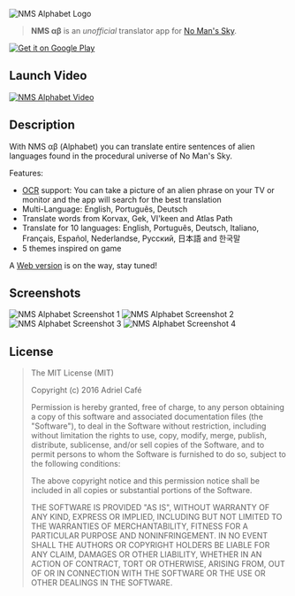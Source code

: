 ![NMS Alphabet Logo](https://raw.githubusercontent.com/adrielcafe/NMSAlphabetAndroidApp/master/images/banner.jpg)

> **NMS αβ** is an *unofficial* translator app for [No Man's Sky](http://no-mans-sky.com).

[![Get it on Google Play](https://raw.githubusercontent.com/adrielcafe/NMSAlphabetAndroidApp/master/images/google-play.png)](https://play.google.com/store/apps/details?id=cafe.adriel.nmsalphabet.free "Get it on Google Play")

## Launch Video
[![NMS Alphabet Video](http://img.youtube.com/vi/HGlN-uAjj_s/0.jpg)](https://www.youtube.com/watch?v=HGlN-uAjj_s "NMS Alphabet video")

## Description
With NMS αβ (Alphabet) you can translate entire sentences of alien languages found in the procedural universe of No Man's Sky.

Features:
- [OCR](https://en.wikipedia.org/wiki/Optical_character_recognition) support: You can take a picture of an alien phrase on your TV or monitor and the app will search for the best translation
- Multi-Language: English, Português, Deutsch
- Translate words from Korvax, Gek, VI'keen and Atlas Path
- Translate for 10 languages: English, Português, Deutsch, Italiano, Français, Español, Nederlandse, Pусский, 日本語 and 한국말 
- 5 themes inspired on game

A [Web version](https://github.com/adrielcafe/NMSAlphabetWeb) is on the way, stay tuned!

## Screenshots
![NMS Alphabet Screenshot 1](https://raw.githubusercontent.com/adrielcafe/NMSAlphabetAndroidApp/master/images/nms-alphabet-1.jpg) ![NMS Alphabet Screenshot 2](https://raw.githubusercontent.com/adrielcafe/NMSAlphabetAndroidApp/master/images/nms-alphabet-2.jpg) 
![NMS Alphabet Screenshot 3](https://raw.githubusercontent.com/adrielcafe/NMSAlphabetAndroidApp/master/images/nms-alphabet-3.jpg) ![NMS Alphabet Screenshot 4](https://raw.githubusercontent.com/adrielcafe/NMSAlphabetAndroidApp/master/images/nms-alphabet-4.jpg)
 
## License
> The MIT License (MIT)
> 
> Copyright (c) 2016 Adriel Café
> 
> Permission is hereby granted, free of charge, to any person obtaining a copy of this software and associated documentation files (the "Software"), to deal in the Software without restriction, including without limitation the rights to use, copy, modify, merge, publish, distribute, sublicense, and/or sell copies of the Software, and to permit persons to whom the Software is furnished to do so, subject to the following conditions:
> 
> The above copyright notice and this permission notice shall be included in all copies or substantial portions of the Software.
> 
> THE SOFTWARE IS PROVIDED "AS IS", WITHOUT WARRANTY OF ANY KIND, EXPRESS OR IMPLIED, INCLUDING BUT NOT LIMITED TO THE WARRANTIES OF MERCHANTABILITY, FITNESS FOR A PARTICULAR PURPOSE AND NONINFRINGEMENT. IN NO EVENT SHALL THE AUTHORS OR COPYRIGHT HOLDERS BE LIABLE FOR ANY CLAIM, DAMAGES OR OTHER LIABILITY, WHETHER IN AN ACTION OF CONTRACT, TORT OR OTHERWISE, ARISING FROM, OUT OF OR IN CONNECTION WITH THE SOFTWARE OR THE USE OR OTHER DEALINGS IN THE SOFTWARE.